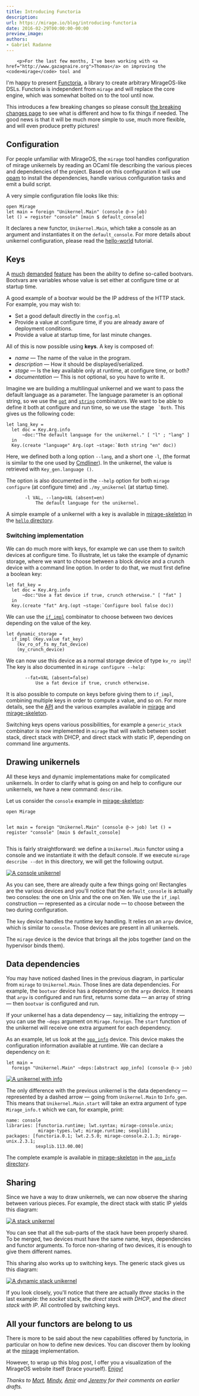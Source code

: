 ```yaml
---
title: Introducing Functoria
description:
url: https://mirage.io/blog/introducing-functoria
date: 2016-02-29T00:00:00-00:00
preview_image:
authors:
- Gabriel Radanne
---
```



        <p>For the last few months, I've been working with <a href="http://www.gazagnaire.org">Thomas</a> on improving the <code>mirage</code> tool and
I'm happy to present <a href="https://github.com/mirage/functoria">Functoria</a>, a library to create arbitrary MirageOS-like DSLs. Functoria is independent from <code>mirage</code> and will replace the core engine, which was somewhat bolted on to the tool until now.</p>
<p>This introduces a few breaking changes so please consult
<a href="https://mirage.io/docs/breaking-changes">the breaking changes page</a> to see what is different and how to fix things if needed.
The good news is that it will be much more simple to use, much more flexible,
and will even produce pretty pictures!</p>
<h2>Configuration</h2>
<p>For people unfamiliar with MirageOS, the <code>mirage</code> tool handles configuration of mirage unikernels by reading an OCaml file describing the various pieces and dependencies of the project.
Based on this configuration it will use <a href="http://opam.ocaml.org/">opam</a> to install the dependencies, handle various configuration tasks and emit a build script.</p>
<p>A very simple configuration file looks like this:</p>
<pre><code class="language-ocaml">open Mirage
let main = foreign &quot;Unikernel.Main&quot; (console @-&gt; job)
let () = register &quot;console&quot; [main $ default_console]
</code></pre>
<p>It declares a new functor, <code>Unikernel.Main</code>, which take a console as an argument and instantiates it on the <code>default_console</code>. For more details about unikernel configuration, please read the <a href="https://mirage.io/wiki/hello-world">hello-world</a> tutorial.</p>
<h2>Keys</h2>
<p>A <a href="https://github.com/mirage/mirage/issues/229">much</a> <a href="https://github.com/mirage/mirage/issues/228">demanded</a> <a href="https://github.com/mirage/mirage/issues/231">feature</a> has been the ability to define so-called bootvars.
Bootvars are variables whose value is set either at configure time or at
startup time.</p>
<p>A good example of a bootvar would be the IP address of the HTTP stack. For example, you may wish to:</p>
<ul>
<li>Set a good default directly in the <code>config.ml</code>
</li>
<li>Provide a value at configure time, if you are already aware of deployment conditions.
</li>
<li>Provide a value at startup time, for last minute changes.
</li>
</ul>
<p>All of this is now possible using <strong>keys</strong>. A key is composed of:</p>
<ul>
<li><em>name</em> &mdash; The name of the value in the program.
</li>
<li><em>description</em> &mdash; How it should be displayed/serialized.
</li>
<li><em>stage</em> &mdash; Is the key available only at runtime, at configure time, or both?
</li>
<li><em>documentation</em> &mdash; This is not optional, so you have to write it.
</li>
</ul>
<p>Imagine we are building a multilingual unikernel and we want to pass the
default language as a parameter. The language parameter is an optional string, so we use the <a href="http://mirage.github.io/functoria/Functoria_key.Arg.html#VALopt"><code>opt</code></a> and <a href="http://mirage.github.io/functoria/Functoria_key.Arg.html#VALstring"><code>string</code></a> combinators. We want to be able to define it both
at configure and run time, so we use the stage <code> `Both</code>. This gives us the following code:</p>
<pre><code class="language-ocaml">let lang_key =
  let doc = Key.Arg.info
      ~doc:&quot;The default language for the unikernel.&quot; [ &quot;l&quot; ; &quot;lang&quot; ]
  in
  Key.(create &quot;language&quot; Arg.(opt ~stage:`Both string &quot;en&quot; doc))
</code></pre>
<p>Here, we defined both a long option <code>--lang</code>, and a short one <code>-l</code>, (the format is similar to the one used by <a href="http://erratique.ch/software/cmdliner">Cmdliner</a>).
In the unikernel, the value is retrieved with <code>Key_gen.language ()</code>.</p>
<p>The option is also documented in the <code>--help</code> option for both <code>mirage configure</code> (at configure time) and <code>./my_unikernel</code> (at startup time).</p>
<pre><code>       -l VAL, --lang=VAL (absent=en)
           The default language for the unikernel.
</code></pre>
<p>A simple example of a unikernel with a key is available in <a href="https://github.com/mirage/mirage-skeleton">mirage-skeleton</a> in the <a href="https://github.com/mirage/mirage-skeleton/tree/master/hello"><code>hello</code> directory</a>.</p>
<h3>Switching implementation</h3>
<p>We can do much more with keys, for example we can use them to switch devices at configure time.
To illustrate, let us take the example of dynamic storage, where we want to choose between a block device and a crunch device with a command line option.
In order to do that, we must first define a boolean key:</p>
<pre><code class="language-ocaml">let fat_key =
  let doc = Key.Arg.info
      ~doc:&quot;Use a fat device if true, crunch otherwise.&quot; [ &quot;fat&quot; ]
  in
  Key.(create &quot;fat&quot; Arg.(opt ~stage:`Configure bool false doc))
</code></pre>
<p>We can use the <a href="http://mirage.github.io/functoria/Functoria.html#VALif_impl"><code>if_impl</code></a> combinator to choose between two devices depending on the value of the key.</p>
<pre><code class="language-ocaml">let dynamic_storage =
  if_impl (Key.value fat_key)
    (kv_ro_of_fs my_fat_device)
    (my_crunch_device)
</code></pre>
<p>We can now use this device as a normal storage device of type <code>kv_ro impl</code>! The key is also documented in <code>mirage configure --help</code>:</p>
<pre><code>       --fat=VAL (absent=false)
           Use a fat device if true, crunch otherwise.
</code></pre>
<p>It is also possible to compute on keys before giving them to <code>if_impl</code>, combining multiple keys in order to compute a value, and so on. For more details, see the <a href="http://mirage.github.io/functoria/">API</a> and the various examples available in <a href="https://github.com/mirage/mirage">mirage</a> and <a href="https://github.com/mirage/mirage-skeleton">mirage-skeleton</a>.</p>
<p>Switching keys opens various possibilities, for example a <code>generic_stack</code> combinator is now implemented in <code>mirage</code> that will switch between socket stack, direct stack with DHCP, and direct stack with static IP, depending on command line arguments.</p>
<h2>Drawing unikernels</h2>
<p>All these keys and dynamic implementations make for complicated unikernels. In order to clarify what is going on and help to configure our unikernels, we have a new command: <code>describe</code>.</p>
<p>Let us consider the <code>console</code> example in <a href="https://github.com/mirage/mirage-skeleton">mirage-skeleton</a>:</p>
<pre><code class="language-ocaml">open Mirage

let main = foreign &quot;Unikernel.Main&quot; (console @-&gt; job)
let () = register &quot;console&quot; [main $ default_console]
</code></pre>
<p>This is fairly straightforward: we define a <code>Unikernel.Main</code> functor using a console and we
instantiate it with the default console. If we execute <code>mirage describe --dot</code> in this directory, we will get the following output.</p>
<p><a href="https://mirage.io/graphics/dot/console.svg"><img src="https://mirage.io/graphics/dot/console.svg" alt="A console unikernel" title="My little unikernel"/></a></p>
<p>As you can see, there are already quite a few things going on!
Rectangles are the various devices and you'll notice that
the <code>default_console</code> is actually two consoles: the one on Unix and the one on Xen. We use the <code>if_impl</code> construction &mdash; represented as a circular node &mdash; to choose between the two during configuration.</p>
<p>The <code>key</code> device handles the runtime key handling. It relies on an <code>argv</code> device, which is similar to <code>console</code>. Those devices are present in all unikernels.</p>
<p>The <code>mirage</code> device is the device that brings all the jobs together (and on the hypervisor binds them).</p>
<h2>Data dependencies</h2>
<p>You may have noticed dashed lines in the previous diagram, in particular from <code>mirage</code> to <code>Unikernel.Main</code>. Those lines are data dependencies. For example, the <code>bootvar</code> device has a dependency on the <code>argv</code> device. It means that <code>argv</code> is configured and run first, returns some data &mdash; an array of string &mdash; then <code>bootvar</code> is configured and run.</p>
<p>If your unikernel has a data dependency &mdash; say, initializing the entropy &mdash; you can use the <code>~deps</code> argument on <code>Mirage.foreign</code>. The <code>start</code> function of the unikernel will receive one extra argument for each dependency.</p>
<p>As an example, let us look at the <a href="http://mirage.github.io/functoria/Functoria_app.html#VALapp_info"><code>app_info</code></a> device. This device makes the configuration information available at runtime. We can declare a dependency on it:</p>
<pre><code class="language-ocaml">let main =
  foreign &quot;Unikernel.Main&quot; ~deps:[abstract app_info] (console @-&gt; job)
</code></pre>
<p><a href="https://mirage.io/graphics/dot/info.svg"><img src="https://mirage.io/graphics/dot/info.svg" alt="A unikernel with info" title="My informed unikernel"/></a></p>
<p>The only difference with the previous unikernel is the data dependency &mdash; represented by a dashed arrow &mdash; going from <code>Unikernel.Main</code> to <code>Info_gen</code>. This means that <code>Unikernel.Main.start</code> will take an extra argument of type <code>Mirage_info.t</code> which we can, for example, print:</p>
<pre><code>name: console
libraries: [functoria.runtime; lwt.syntax; mirage-console.unix;
            mirage-types.lwt; mirage.runtime; sexplib]
packages: [functoria.0.1; lwt.2.5.0; mirage-console.2.1.3; mirage-unix.2.3.1;
           sexplib.113.00.00]
</code></pre>
<p>The complete example is available in <a href="https://github.com/mirage/mirage-skeleton">mirage-skeleton</a> in the <a href="https://github.com/mirage/mirage-skeleton/tree/master/app_info"><code>app_info</code> directory</a>.</p>
<h2>Sharing</h2>
<p>Since we have a way to draw unikernels, we can now observe the sharing between various pieces. For example, the direct stack with static IP yields this diagram:</p>
<p><a href="https://mirage.io/graphics/dot/stack.svg"><img src="https://mirage.io/graphics/dot/stack.svg" alt="A stack unikernel" title="My stack unikernel"/></a></p>
<p>You can see that all the sub-parts of the stack have been properly shared. To be merged, two devices must have the same name, keys, dependencies and functor arguments.
To force non-sharing of two devices, it is enough to give them different names.</p>
<p>This sharing also works up to switching keys. The generic stack gives us this diagram:</p>
<p><a href="https://mirage.io/graphics/dot/dynamic.svg"><img src="https://mirage.io/graphics/dot/dynamic.svg" alt="A dynamic stack unikernel" title="My generic unikernel"/></a></p>
<p>If you look closely, you'll notice that there are actually <em>three</em> stacks in the last example: the <em>socket</em> stack, the <em>direct stack with DHCP</em>, and the <em>direct stack with IP</em>. All controlled by switching keys.</p>
<h2>All your functors are belong to us</h2>
<p>There is more to be said about the new capabilities offered by functoria, in particular on how to define new devices. You can discover them by looking at the <a href="https://github.com/mirage/mirage">mirage</a> implementation.</p>
<p>However, to wrap up this blog post, I offer you a visualization of the MirageOS website itself (brace yourself). <a href="https://mirage.io/graphics/dot/www.svg">Enjoy!</a></p>
<p><em>Thanks to <a href="http://mort.io">Mort</a>, <a href="http://somerandomidiot.com">Mindy</a>, <a href="http://amirchaudhry.com">Amir</a> and <a href="https://github.com/yallop">Jeremy</a>
for their comments on earlier drafts.</em></p>

      
